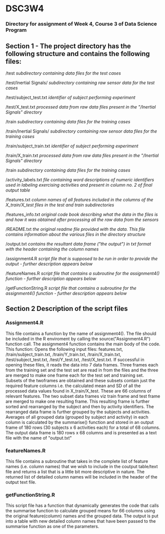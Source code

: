 # DSC3W4
### Directory for assignment of Week 4, Course 3 of Data Science Program 

## Section 1 - The project directory has the following structure and contains the following files:
/test *subdirectory containing data files for the test cases*

/test/Inertial Signals/ *subdirectory containing raw sensor data for the test cases*

/test/subject_test.txt *identifier of subject performing experiment*

/test/X_test.txt *processed data from raw data files present in the "/Inertial Signals" directory*

/train *subdirectory containing data files for the training cases*

/train/Inertial Signals/ *subdirectory containing raw sensor data files for the training cases* 

/train/subject_train.txt *identifier of subject performing experiment*

/train/X_train.txt *processed data from raw data files present in the "/Inertial Signals" directory*

/train *subdirectory containing data files for the training cases*

/activity_labels.txt *file containing word descriptions of numeric identifiers used in labeling exercising activities and present in column no. 2 of final output table*

/features.txt *column names of all features included in the columns of the X_train/X_test files in the test and train subdirectories*

/features_info.txt *original code book describing what the data in the files is and how it was obtained after processing all the raw data from the sensors*

/README.txt *the original readme file provided with the data. This file contains information about the various files in the directory structure*

/output.txt *contains the resultant data frame ("the output") in txt format with the header containing the column names*

/assignment4.R *script file that is supposed to be run in order to provide the output - further description appears below*

/featureNames.R *script file that contains a subroutine for the assignment4() function - further description appears below*

/getFunctionString.R *script file that contains a subroutine for the assignment4() function - further description appears below*

## Section 2 Description of the script files
### Assignment4.R
This file contains a function by the name of assignment4(). The file should be included in the R enviroment by calling the source("Assignment4.R") function call. 
The assignment4 function contains the main body of the code. 
This function: 
Opens the following input files: features.txt, /train/subject_train.txt, /train/Y_train.txt, /train/X_train.txt, /test/subject_test.txt, /test/Y_test.txt, /test/X_test.txt. 
If successful in opening these files, it reads the data into 7 data frames. Three frames each from the training set and the test set are read in from the files and the three are 
merged to make one frame each for the test set and training set. Subsets of the twoframes are obtained and these subsets contain just the required feature columns i.e. 
the calculated mean and SD of all the processed data values found in X_train/X_test. These are 66 columns of relevant features. 
The two subset data frames viz train frame and test frame are merged to make one resulting frame. 
This resulting frame is further sorted and rearranged by the subject and then by activity identifiers. 
The rearranged data frame is further grouped by the subjects and activities. Averages of all grouped data (grouped by subject and activity) in each column is calculated by the summarise() 
function and stored in an output frame of 180 rows (30 subjects x 6 activities each) for a total of 68 columns. 
The output data frame is 180 rows x 68 columns and is presented as a text file with the name of "output.txt"

### featureNames.R
This file contains a subroutine that takes in the complete list of feature names (i.e. column names) that we wish to include in the coutput table/text file and returns a list that is 
a little bit more descriptive in nature. The returned list of detailed column names will be included in the header of the output text file. 

### getFunctionString.R
This script file has a function that dynamically generates the code that calls the summarise function to calculate grouped means for 66 columns using the original feature(column) names and 
the grouped data.
The output is put into a table with new detailed column names that have been passed to the summarise function as one of the parameters.






